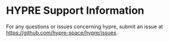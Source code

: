 <!--
Copyright 1998-2019 Lawrence Livermore National Security, LLC and other
HYPRE Project Developers. See the top-level COPYRIGHT file for details.

SPDX-License-Identifier: (Apache-2.0 OR MIT)
-->

HYPRE Support Information
=========================

For any questions or issues concerning hypre, submit an issue at
https://github.com/hypre-space/hypre/issues.
